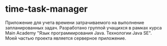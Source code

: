 # time-task-manager
Приложение для учета времени затрачиваемого на выполнение запланированных задач.
Разработано группой учащихся в рамках курса Main Academy "Язык программирования Java. Технологии Java SE". Моей частью проекта является серверное приложение.
